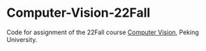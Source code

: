 # Computer-Vision-22Fall

Code for assignment of the 22Fall course [Computer Vision](https://pku.vision/), Peking University.
